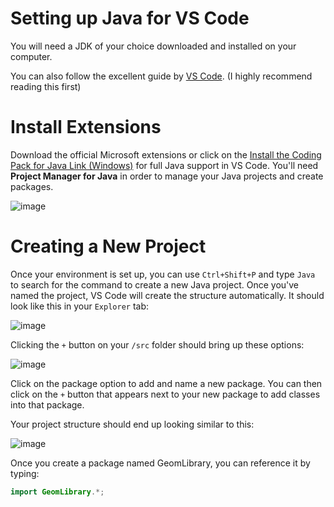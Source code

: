 # Setting up Java for VS Code

You will need a JDK of your choice downloaded and installed on your computer.

You can also follow the excellent guide by [VS Code](https://code.visualstudio.com/docs/java/java-tutorial). (I highly recommend reading this first)

# Install Extensions

Download the official Microsoft extensions or click on the [Install the Coding Pack for Java Link (Windows)](https://aka.ms/vscode-java-installer-win) for full Java support in VS Code. You'll need **Project Manager for Java** in order to manage your Java projects and create packages.

![image](https://github.com/njmaysonet/cgeom-java-vscode-setup/assets/13139001/c70169bf-a0c1-4ea1-bcd9-71a312ab6b80)

# Creating a New Project

Once your environment is set up, you can use `Ctrl+Shift+P` and type `Java` to search for the command to create a new Java project. Once you've named the project, VS Code will create the structure automatically. It should look like this in your `Explorer` tab:

![image](https://github.com/njmaysonet/cgeom-java-vscode-setup/assets/13139001/578180a5-acb8-4525-a3b8-9380df8ab734)

Clicking the `+` button on your `/src` folder should bring up these options:

![image](https://github.com/njmaysonet/cgeom-java-vscode-setup/assets/13139001/b76744e0-e2ea-428f-afc9-cc33921f539c)

Click on the package option to add and name a new package. You can then click on the `+` button that appears next to your new package to add classes into that package.

Your project structure should end up looking similar to this:

![image](https://github.com/njmaysonet/cgeom-java-vscode-setup/assets/13139001/99c42e5f-42ba-4a6c-8fa1-b7dc14c896ef)

Once you create a package named GeomLibrary, you can reference it by typing:

```Java
import GeomLibrary.*;
```
